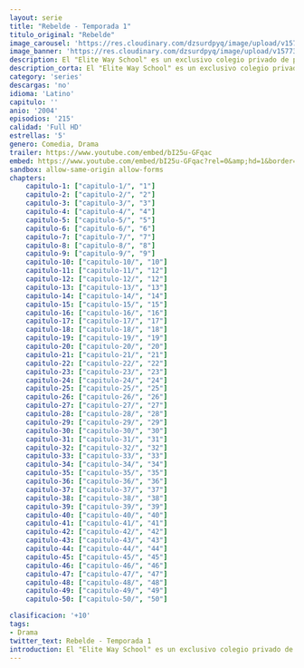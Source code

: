 ```yaml
---
layout: serie
title: "Rebelde - Temporada 1"
titulo_original: "Rebelde"
image_carousel: 'https://res.cloudinary.com/dzsurdpyq/image/upload/v1577313723/rebelde-temporada-1-min.jpg'
image_banner: 'https://res.cloudinary.com/dzsurdpyq/image/upload/v1577313735/rebelde-temporada-1-banner.jpg'
description: El "Elite Way School" es un exclusivo colegio privado de prestigio internacional donde adolescentes de clase alta estudian. El colegio cuenta con un programa de becas para jóvenes de bajos recursos con excelente nivel académico o deportivo; sin embargo, pocos de ellos logran graduarse, ya que son perseguidos por una sociedad secreta llamada “La Logia” cuyo propósito es conservar la “pureza” de la clase privilegiada. Entre el grupo de chicos que llega al club de veraneo que precede al año escolar, se encuentran Mía, Miguel, Diego y Roberta, que a pesar de sus grandes diferencias, descubren algo que los unirá por encima de los prejuicios, su profesión.
description_corta: El "Elite Way School" es un exclusivo colegio privado de prestigio internacional donde adolescentes de clase alta estudian.
category: 'series'
descargas: 'no'
idioma: 'Latino'
capitulo: ''
anio: '2004'
episodios: '215'
calidad: 'Full HD'
estrellas: '5'
genero: Comedia, Drama
trailer: https://www.youtube.com/embed/bI25u-GFqac
embed: https://www.youtube.com/embed/bI25u-GFqac?rel=0&amp;hd=1&border=0&wmode=opaque&enablejsapi=1&modestbranding=1&controls=1&showinfo=1
sandbox: allow-same-origin allow-forms 
chapters:
    capitulo-1: ["capitulo-1/", "1"]
    capitulo-2: ["capitulo-2/", "2"]
    capitulo-3: ["capitulo-3/", "3"]
    capitulo-4: ["capitulo-4/", "4"]
    capitulo-5: ["capitulo-5/", "5"]
    capitulo-6: ["capitulo-6/", "6"]
    capitulo-7: ["capitulo-7/", "7"]
    capitulo-8: ["capitulo-8/", "8"]
    capitulo-9: ["capitulo-9/", "9"]
    capitulo-10: ["capitulo-10/", "10"]
    capitulo-11: ["capitulo-11/", "12"]
    capitulo-12: ["capitulo-12/", "12"]
    capitulo-13: ["capitulo-13/", "13"]
    capitulo-14: ["capitulo-14/", "14"]
    capitulo-15: ["capitulo-15/", "15"]
    capitulo-16: ["capitulo-16/", "16"]
    capitulo-17: ["capitulo-17/", "17"]
    capitulo-18: ["capitulo-18/", "18"]
    capitulo-19: ["capitulo-19/", "19"]
    capitulo-20: ["capitulo-20/", "20"]
    capitulo-21: ["capitulo-21/", "21"]
    capitulo-22: ["capitulo-22/", "22"]
    capitulo-23: ["capitulo-23/", "23"]
    capitulo-24: ["capitulo-24/", "24"]
    capitulo-25: ["capitulo-25/", "25"]
    capitulo-26: ["capitulo-26/", "26"]
    capitulo-27: ["capitulo-27/", "27"]
    capitulo-28: ["capitulo-28/", "28"]
    capitulo-29: ["capitulo-29/", "29"]
    capitulo-30: ["capitulo-30/", "30"]
    capitulo-31: ["capitulo-31/", "31"]
    capitulo-32: ["capitulo-32/", "32"]
    capitulo-33: ["capitulo-33/", "33"]
    capitulo-34: ["capitulo-34/", "34"]
    capitulo-35: ["capitulo-35/", "35"]
    capitulo-36: ["capitulo-36/", "36"]
    capitulo-37: ["capitulo-37/", "37"]
    capitulo-38: ["capitulo-38/", "38"]
    capitulo-39: ["capitulo-39/", "39"]
    capitulo-40: ["capitulo-40/", "40"]
    capitulo-41: ["capitulo-41/", "41"]
    capitulo-42: ["capitulo-42/", "42"]
    capitulo-43: ["capitulo-43/", "43"]
    capitulo-44: ["capitulo-44/", "44"]
    capitulo-45: ["capitulo-45/", "45"]
    capitulo-46: ["capitulo-46/", "46"]
    capitulo-47: ["capitulo-47/", "47"]
    capitulo-48: ["capitulo-48/", "48"]
    capitulo-49: ["capitulo-49/", "49"]
    capitulo-50: ["capitulo-50/", "50"]

clasificacion: '+10'
tags:
- Drama
twitter_text: Rebelde - Temporada 1
introduction: El "Elite Way School" es un exclusivo colegio privado de prestigio internacional donde adolescentes de clase alta estudian.
---
```












